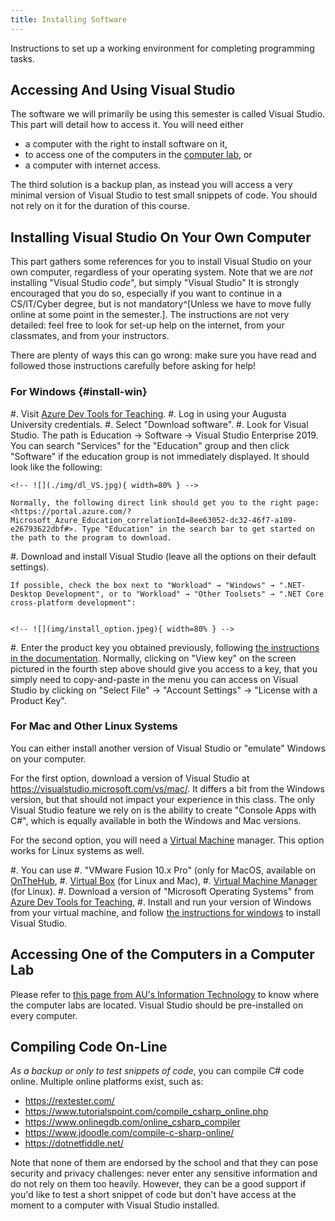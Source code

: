 ```yaml
---
title: Installing Software
---
```


<!-- these are copy pasted from initial matrix, edward's lab 1 -->

Instructions to set up a working environment for completing programming tasks.

<!-- 
and the course administrators' contact information to make sure you know how to reach your instructors.
This first part will address three of your instructor and undegraduate teaching assistant needs:

#. We would like to get to know you.
#. We need to know which lab session is the most suited for you.
#. We need to make sure you know how to reach out to us.

For the first two parts, please complete the survey on D2L called "Getting to know you + Pick your lab!".
For the last part, make sure you've read Dr. Aubert's email "CSCI 1301 -- Second contact" sent on 08/10, and that you have access to the "CSCI 1301 -- Fall 2020 -- Section A & B" team on Teams.
Don't hesitate to say, "hi" in the chat room!
-->

## Accessing And Using Visual Studio

The software we will primarily be using this semester is called Visual Studio.
This part will detail how to access it.
You will need either

- a computer with the right to install software on it,
- to access one of the computers in the [computer lab](https://www.augusta.edu/its/computers-printing.php), or
- a computer with internet access.

The third solution is a backup plan, as instead you will access a very minimal version of Visual Studio to test small snippets of code.
You should not rely on it for the duration of this course.


## Installing Visual Studio On Your Own Computer

This part gathers some references for you to install Visual Studio on your own computer, regardless of your operating system.
Note that we are *not* installing "Visual Studio *code*", but simply "Visual Studio"
It is strongly encouraged that you do so, especially if you want to continue in a CS/IT/Cyber degree, but is not mandatory^[Unless we have to move fully online at some point in the semester.].
The instructions are not very detailed: feel free to look for set-up help on the internet, from your classmates, and from your instructors.

There are plenty of ways this can go wrong: make sure you have read and followed those instructions carefully before asking for help!

### For Windows {#install-win}

#. Visit [Azure Dev Tools for Teaching](https://aka.ms/devtoolsforteaching).
#. Log in using your Augusta University credentials.
#. Select "Download software". 
#. Look for Visual Studio. The path is Education → Software → Visual Studio Enterprise 2019. You can search "Services" for the "Education" group and then click "Software" if the education group is not immediately displayed. It should look like the following:

    <!-- ![](./img/dl_VS.jpg){ width=80% } -->
    
    Normally, the following direct link should get you to the right page: <https://portal.azure.com/?Microsoft_Azure_Education_correlationId=8ee63052-dc32-46f7-a109-e26793622dbf#>. Type "Education" in the search bar to get started on the path to the program to download.

#. Download and install Visual Studio (leave all the options on their default settings). 

    If possible, check the box next to "Workload" → "Windows" → ".NET-Desktop Development", or to "Workload" → "Other Toolsets" → ".NET Core cross-platform development":


    <!-- ![](img/install_option.jpeg){ width=80% } -->

#. Enter the product key you obtained previously, following [the instructions in the documentation](https://docs.microsoft.com/en-us/visualstudio/ide/how-to-unlock-visual-studio?view=vs-2019).
Normally, clicking on "View key" on the screen pictured in the fourth step above should give you access to a key, that you simply need to copy-and-paste in the menu you can access on Visual Studio by clicking on "Select File" → "Account Settings" → "License with a Product Key".

<!--
#. Configure the software as we did in ["Configuring Your Installation"](#configuring-your-installation).
-->

### For Mac and Other Linux Systems

You can either install another version of Visual Studio or "emulate" Windows on your computer.

For the first option, download a version of Visual Studio at <https://visualstudio.microsoft.com/vs/mac/>. It differs a bit from the Windows version, but that should not impact your experience in this class. The only Visual Studio feature we rely on is the ability to create "Console Apps with C#", which is equally available in both the Windows and Mac versions.

<!--
#. D

#. Configure the software as we did in ["Configuring Your Installation"](#configuring-your-installation).
-->

For the second option, you will need a [Virtual Machine](https://en.wikipedia.org/wiki/Virtual_machine) manager.
This option works for Linux systems as well.


#. You can use 
    #. "VMware Fusion 10.x Pro" (only for MacOS, available on [OnTheHub](https://e5.onthehub.com/WebStore/OfferingDetails.aspx?o=637dd37b-06b5-e711-80f7-000d3af41938&pmv=00000000-0000-0000-0000-000000000000&ws=2020165a-723a-de11-b696-0030485a8df0&vsro=8),
    #. [Virtual Box](https://www.virtualbox.org/) (for Linux and Mac),
    #. [Virtual Machine Manager](https://virt-manager.org/) (for Linux).
#. Download a version of "Microsoft Operating Systems" from [Azure Dev Tools for Teaching](https://aka.ms/devtoolsforteaching),
#. Install and run your version of Windows from your virtual machine, and follow [the instructions for windows](#install-win) to install Visual Studio.

<!-- Go to [Dr. Schultz's webpage](http://spots.augusta.edu/tschultz/resources/SWAvailable.html). Read the content of the page and click on the additional instructions if needed.  -->
<!--
#. 
Normally, you should have received a log-in for [OnTheHub](https://e5.onthehub.com/WebStore/ProductsByMajorVersionList.aspx?cmi_mnuMain=4751da70-dd3c-df11-b4ab-0030487d8897&ws=2020165a-723a-de11-b696-0030485a8df0&vsro=8) and should be able to download ressources from them.
You can find some instructions on [Dr. Schultz's webpage](http://spots.augusta.edu/tschultz/resources/SWAvailable.html).
#. If you're not running Windows,  there are two ways to proceed. You can jump to the next step if you're running Windows.
   
#. Download and install Visual Studio, leaving all the options on their default setting, but check the box next to "Workload" → "Windows" → ".NET-Desktop Development".
#. Configure the software as we did in ["Configuring Your Installation"](#configuring-your-installation).

-->

<!--
#. [Compare](https://www.visualstudio.com/vs/compare/?rr=) the professional and enterprise editions of Visual Studio.
#. Download "Visual Studio 2017 (v15.5) Enterprise Web installer (exe)" (or the "Professional" edition).
-->
<!-- #. Get the key for your software, by clicking on `Get VS 2017 Key` and entering your credentials for your Augusta account. -->



## Accessing One of the Computers in a Computer Lab

Please refer to [this page from AU's Information Technology](https://www.augusta.edu/its/computers-printing.php) to know where the computer labs are located.
Visual Studio should be pre-installed on every computer.

## Compiling Code On-Line

_As a backup or only to test snippets of code_, you can compile C# code online.
Multiple online platforms exist, such as:

- <https://rextester.com/>
- <https://www.tutorialspoint.com/compile_csharp_online.php>
- <https://www.onlinegdb.com/online_csharp_compiler>
- <https://www.jdoodle.com/compile-c-sharp-online/>
- <https://dotnetfiddle.net/>

Note that none of them are endorsed by the school and that they can pose security and privacy challenges: never enter any sensitive information and do not rely on them too heavily.
However, they can be a good support if you'd like to test a short snippet of code but don't have access at the moment to a computer with Visual Studio installed.
